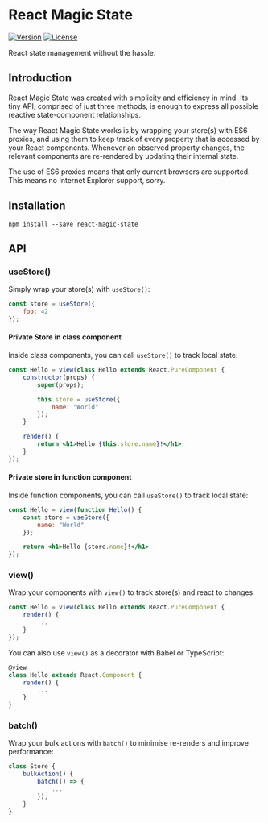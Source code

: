 # React Magic State 

[![Version](https://img.shields.io/npm/v/react-magic-state.svg)](https://www.npmjs.com/package/react-magic-state)
[![License](https://img.shields.io/github/license/thinkcraft/react-magic-state)](https://github.com/thinkcraft/react-magic-state/blob/master/LICENSE)

React state management without the hassle.

## Introduction

React Magic State was created with simplicity and efficiency in mind. Its tiny API, comprised of just three methods, is enough to express all possible reactive state-component relationships.

The way React Magic State works is by wrapping your store(s) with ES6 proxies, and using them to keep track of every property that is accessed by your React components. Whenever an observed property changes, the relevant components are re-rendered by updating their internal state.

The use of ES6 proxies means that only current browsers are supported. This means no Internet Explorer support, sorry.

## Installation

```
npm install --save react-magic-state
```

## API

### useStore()

Simply wrap your store(s) with `useStore()`:

```js
const store = useStore({
    foo: 42
});
```

#### Private Store in class component

Inside class components, you can call `useStore()` to track local state:

```jsx
const Hello = view(class Hello extends React.PureComponent {
    constructor(props) {
        super(props);

        this.store = useStore({
            name: "World"
        });
    }

    render() {
        return <h1>Hello {this.store.name}!</h1>;
    }
});
```

#### Private store in function component

Inside function components, you can call `useStore()` to track local state:

```jsx
const Hello = view(function Hello() {
    const store = useStore({
        name: "World"
    });

    return <h1>Hello {store.name}!</h1>
});
```

### view()

Wrap your components with `view()` to track store(s) and react to changes:

```jsx
const Hello = view(class Hello extends React.PureComponent {
    render() {
        ...
    }
});
```


You can also use `view()` as a decorator with Babel or TypeScript:

```jsx
@view
class Hello extends React.Component {
    render() {
        ...
    }
}
```

### batch()

Wrap your bulk actions with `batch()` to minimise re-renders and improve performance:

```jsx
class Store {
    bulkAction() {
        batch(() => {
            ...
        });
    }
}
```